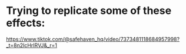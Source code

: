 # Trying to replicate some of these effects:
https://www.tiktok.com/@safehaven_hq/video/7373481118684957998?_t=8n2IcHrIRVJ&_r=1
